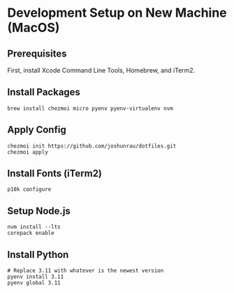 # Development Setup on New Machine (MacOS)

## Prerequisites

First, install Xcode Command Line Tools, Homebrew, and iTerm2.

## Install Packages

```shell
brew install chezmoi micro pyenv pyenv-virtualenv nvm
```

## Apply Config

```shell
chezmoi init https://github.com/joshunrau/dotfiles.git
chezmoi apply
```

## Install Fonts (iTerm2)

```shell
p10k configure
```
## Setup Node.js

```
nvm install --lts
corepack enable
```

## Install Python

```
# Replace 3.11 with whatever is the newest version
pyenv install 3.11
pyenv global 3.11
```
